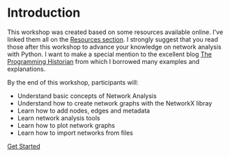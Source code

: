 # Introduction

This workshop was created based on some resources available online. I've linked them all on the [Resources section](7_resources.md). I strongly suggest that you read those after this workshop to advance your knowledge on network analysis with Python. I want to make a special mention to the excellent blog [The Programming Historian](https://programminghistorian.org/en/lessons/exploring-and-analyzing-network-data-with-python) from which I borrowed many examples and explanations. 

By the end of this workshop, participants will:

- Understand basic concepts of Network Analysis
- Understand how to create network graphs with the NetworkX libray
- Learn how to add nodes, edges and metadata
- Learn network analysis tools
- Learn how to plot network graphs
- Learn how to import networks from files

[Get Started](1_intro.md)
